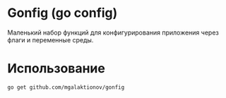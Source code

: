 # Gonfig (go config)

Маленький набор функций для конфигурирования приложения через флаги и переменные среды.

# Использование
 ```shell
 go get github.com/mgalaktionov/gonfig
 ```